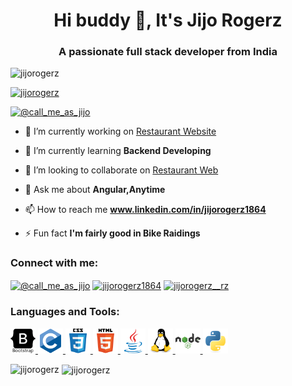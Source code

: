 <h1 align="center">Hi buddy 👋, It's Jijo Rogerz</h1>
<h3 align="center">A passionate full stack developer from India</h3>

<p align="left"> <img src="https://komarev.com/ghpvc/?username=jijorogerz&label=Profile%20views&color=0e75b6&style=flat" alt="jijorogerz" /> </p>

<p align="left"> <a href="https://github.com/ryo-ma/github-profile-trophy"><img src="https://github-profile-trophy.vercel.app/?username=jijorogerz" alt="jijorogerz" /></a> </p>

<p align="left"> <a href="https://twitter.com/@call_me_as_jijo" target="blank"><img src="https://img.shields.io/twitter/follow/@call_me_as_jijo?logo=twitter&style=for-the-badge" alt="@call_me_as_jijo" /></a> </p>

- 🔭 I’m currently working on [Restaurant Website](file:///C:/Users/jijo/Desktop/Project/index.html)

- 🌱 I’m currently learning **Backend Developing**

- 👯 I’m looking to collaborate on [Restaurant Web](file:///C:/Users/jijo/Desktop/Project/index.html)

- 💬 Ask me about **Angular,Anytime**

- 📫 How to reach me **www.linkedin.com/in/jijorogerz1864**

- ⚡ Fun fact **I'm fairly good in Bike Raidings**

<h3 align="left">Connect with me:</h3>
<p align="left">
<a href="https://twitter.com/@call_me_as_jijo" target="blank"><img align="center" src="https://raw.githubusercontent.com/rahuldkjain/github-profile-readme-generator/master/src/images/icons/Social/twitter.svg" alt="@call_me_as_jijo" height="30" width="40" /></a>
<a href="https://linkedin.com/in/jijorogerz1864" target="blank"><img align="center" src="https://raw.githubusercontent.com/rahuldkjain/github-profile-readme-generator/master/src/images/icons/Social/linked-in-alt.svg" alt="jijorogerz1864" height="30" width="40" /></a>
<a href="https://instagram.com/jijorogerz__rz" target="blank"><img align="center" src="https://raw.githubusercontent.com/rahuldkjain/github-profile-readme-generator/master/src/images/icons/Social/instagram.svg" alt="jijorogerz__rz" height="30" width="40" /></a>
</p>

<h3 align="left">Languages and Tools:</h3>
<p align="left"> <a href="https://getbootstrap.com" target="_blank" rel="noreferrer"> <img src="https://raw.githubusercontent.com/devicons/devicon/master/icons/bootstrap/bootstrap-plain-wordmark.svg" alt="bootstrap" width="40" height="40"/> </a> <a href="https://www.cprogramming.com/" target="_blank" rel="noreferrer"> <img src="https://raw.githubusercontent.com/devicons/devicon/master/icons/c/c-original.svg" alt="c" width="40" height="40"/> </a> <a href="https://www.w3schools.com/css/" target="_blank" rel="noreferrer"> <img src="https://raw.githubusercontent.com/devicons/devicon/master/icons/css3/css3-original-wordmark.svg" alt="css3" width="40" height="40"/> </a> <a href="https://www.w3.org/html/" target="_blank" rel="noreferrer"> <img src="https://raw.githubusercontent.com/devicons/devicon/master/icons/html5/html5-original-wordmark.svg" alt="html5" width="40" height="40"/> </a> <a href="https://www.java.com" target="_blank" rel="noreferrer"> <img src="https://raw.githubusercontent.com/devicons/devicon/master/icons/java/java-original.svg" alt="java" width="40" height="40"/> </a> <a href="https://www.linux.org/" target="_blank" rel="noreferrer"> <img src="https://raw.githubusercontent.com/devicons/devicon/master/icons/linux/linux-original.svg" alt="linux" width="40" height="40"/> </a> <a href="https://nodejs.org" target="_blank" rel="noreferrer"> <img src="https://raw.githubusercontent.com/devicons/devicon/master/icons/nodejs/nodejs-original-wordmark.svg" alt="nodejs" width="40" height="40"/> </a> <a href="https://www.python.org" target="_blank" rel="noreferrer"> <img src="https://raw.githubusercontent.com/devicons/devicon/master/icons/python/python-original.svg" alt="python" width="40" height="40"/> </a> </p>

<p><img align="left" src="https://github-readme-stats.vercel.app/api/top-langs?username=jijorogerz&show_icons=true&locale=en&layout=compact" alt="jijorogerz" /></p>

<p>&nbsp;<img align="center" src="https://github-readme-stats.vercel.app/api?username=jijorogerz&show_icons=true&locale=en" alt="jijorogerz" /></p>

<p><img align="center" src="https://github-readme-streak-stats.herokuapp.com/?user=jijorogerz&" alt="jijo
